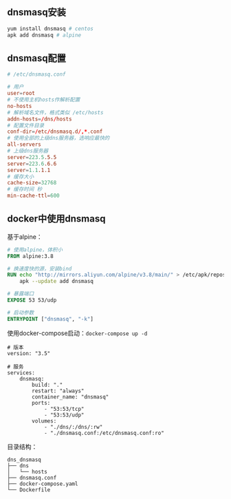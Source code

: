 <!--
{
    "title": "dnsmasq相关",
    "create": "2018-05-16 14:30:06",
    "modify": "2018-05-16 14:30:06",
    "tag": [
        "dnsmasq",
        "dns"
    ],
    "info": []
}
-->

## dnsmasq安装

```bash
yum install dnsmasq # centos
apk add dnsmasq # alpine
```

## dnsmasq配置

```conf
# /etc/dnsmasq.conf

# 用户
user=root
# 不使用主机hosts作解析配置
no-hosts
# 解析域名文件，格式类似 /etc/hosts
addn-hosts=/dns/hosts
# 配置文件目录
conf-dir=/etc/dnsmasq.d/,*.conf
# 使用全部的上级dns服务器，选响应最快的
all-servers
# 上级dns服务器
server=223.5.5.5
server=223.6.6.6
server=1.1.1.1
# 缓存大小
cache-size=32768
# 缓存时间 秒
min-cache-ttl=600
```

## docker中使用dnsmasq

基于alpine：

```dockerfile
# 使用alpine，体积小
FROM alpine:3.8

# 换速度快的源，安装bind
RUN echo "http://mirrors.aliyun.com/alpine/v3.8/main/" > /etc/apk/repositories && \
    apk --update add dnsmasq

# 暴露端口
EXPOSE 53 53/udp

# 启动参数
ENTRYPOINT ["dnsmasq", "-k"]
```

使用docker-compose启动：`docker-compose up -d`

```dockercompose
# 版本
version: "3.5"

# 服务
services:
    dnsmasq:
        build: "."
        restart: "always"
        container_name: "dnsmasq"
        ports:
            - "53:53/tcp"
            - "53:53/udp"
        volumes:
            - "./dns/:/dns/:rw"
            - "./dnsmasq.conf:/etc/dnsmasq.conf:ro"
```

目录结构：

```file
dns_dnsmasq
├── dns
│   └── hosts
├── dnsmasq.conf
├── docker-compose.yaml
└── Dockerfile
```
